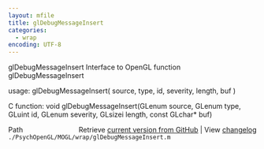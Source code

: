 ```yaml
---
layout: mfile
title: glDebugMessageInsert
categories:
  - wrap
encoding: UTF-8
---
```


glDebugMessageInsert  Interface to OpenGL function glDebugMessageInsert

usage:  glDebugMessageInsert\( source, type, id, severity, length, buf \)

C function:  void glDebugMessageInsert\(GLenum source, GLenum type, GLuint id, GLenum severity, GLsizei length, const GLchar\* buf\)


<div class="code_header" style="text-align:right;">
  <span style="float:left;">Path&nbsp;&nbsp;</span> <span class="counter">Retrieve <a href=
  "https://raw.github.com/Psychtoolbox-3/Psychtoolbox-3/beta/./PsychOpenGL/MOGL/wrap/glDebugMessageInsert.m">current version from GitHub</a> | View <a href=
  "https://github.com/Psychtoolbox-3/Psychtoolbox-3/commits/beta/./PsychOpenGL/MOGL/wrap/glDebugMessageInsert.m">changelog</a></span>
</div>
<div class="code">
  <code>./PsychOpenGL/MOGL/wrap/glDebugMessageInsert.m</code>
</div>
